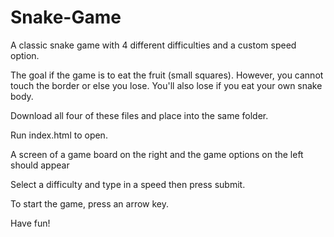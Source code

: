 # Snake-Game
A classic snake game with 4 different difficulties and a custom speed option.

The goal if the game is to eat the fruit (small squares). However, you cannot touch the border or else you lose. You'll also lose if you eat your own snake body.

Download all four of these files and place into the same folder. 

Run index.html to open.

A screen of a game board on the right and the game options on the left should appear

Select a difficulty and type in a speed then press submit. 

To start the game, press an arrow key.

Have fun!
